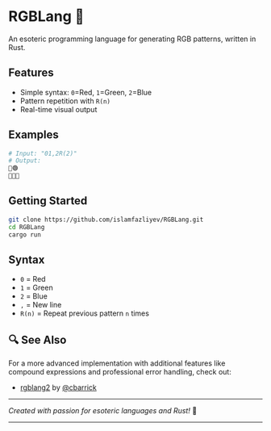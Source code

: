 # RGBLang 🎨

An esoteric programming language for generating RGB patterns, written in Rust.

## Features
- Simple syntax: `0`=Red, `1`=Green, `2`=Blue
- Pattern repetition with `R(n)`
- Real-time visual output

## Examples
```bash
# Input: "01,2R(2)"
# Output:
🔴🟢
🔵🔵🔵
```

## Getting Started
```bash
git clone https://github.com/islamfazliyev/RGBLang.git
cd RGBLang
cargo run
```

## Syntax
- `0` = Red
- `1` = Green  
- `2` = Blue
- `,` = New line
- `R(n)` = Repeat previous pattern `n` times

## 🔍 See Also

For a more advanced implementation with additional features like compound expressions and professional error handling, check out:
- [rgblang2](https://github.com/cbarrick/rgblang2) by [@cbarrick](https://github.com/cbarrick)
---

*Created with passion for esoteric languages and Rust!* 🦀

---

